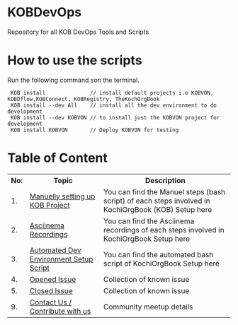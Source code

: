 # KOBDevOps
Repository for all KOB DevOps Tools and Scripts


# How to use the scripts 

Run the following command son the terminal.

```code
 KOB install              // install default projects i.e KOBVON, KOBDflow,KOBConnect, KOBRegistry, TheKochOrgBook
 KOB install --dev All    // install all the dev environment to do development
 KOB install --dev KOBVON // to install just the KOBVON project for development
 KOB install KOBVON       // Deploy KOBVON for testing
```
 




# Table of Content

<table>
<tr><th>No:</th><th>Topic </th><th>Description</th></tr>
<tr><td>1.</td><td><a href="https://github.com/EtricKombat/KOBDevOps/wiki/1.Manuel-Steps-to-setup-KOB">Manuelly setting up KOB Project</a></td><td>You can find the Manuel steps (bash script) of each steps involved in KochiOrgBook (KOB) Setup here</td></tr>
<tr><td>2.</td><td><a href="https://github.com/EtricKombat/KOBDevOps/wiki/2.Asciinema-Recordings">Asciinema Recordings</a></td><td>You can find the Asciinema recordings of each steps involved in KochiOrgBook Setup here</td></tr><tr><td>3.</td><td><a href="https://github.com/EtricKombat/KOBDevOps/wiki/3.Automated-Scripts">Automated Dev Environment Setup Script</a></td><td>You can find the automated bash script of KochiOrgBook Setup here</td></tr>

<tr><td>4.</td><td><a href="https://github.com/EtricKombat/KOBDevOps/issues?q=is%3Aopen+is%3Aissue">Opened Issue</a></td><td>Collection of known issue</td></tr>
<tr><td>5.</td><td><a href="https://github.com/EtricKombat/KOBDevOps/issues?q=is%3Aissue+is%3Aclosed">Closed Issue</a></td><td>Collection of known issue</td></tr>

<tr><td>9.</td><td><a href="https://github.com/EtricKombat/KOBDevOps/wiki/Contact-us">Contact Us / Contribute with us</a></td><td>Community meetup details</td></tr>
